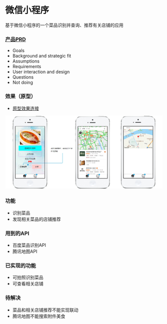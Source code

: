 # 微信小程序
基于微信小程序的一个菜品识别并查询、推荐有关店铺的应用  

### [产品PRD](https://github.com/kkrrystal2/API_ML_AI/blob/master/PRD.md)  
* Goals  
* Background and strategic fit  
* Assumptions  
* Requirements  
* User interaction and design  
* Questions  
* Not doing

### 效果（原型）  
* [原型效果连接](https://kkrrystal2.github.io/prototype/)

![Image text](./pro.jpg)

### 功能
* 识别菜品
* 发现相关菜品的店铺推荐


### 用到的API
* 百度菜品识别API  
* 腾讯地图API

### 已实现的功能  
* 可拍照识别菜品  
* 可查看相关店铺

### 待解决
* 菜品和相关店铺推荐不能实现联动  
* 腾讯地图不能搜索附件美食
